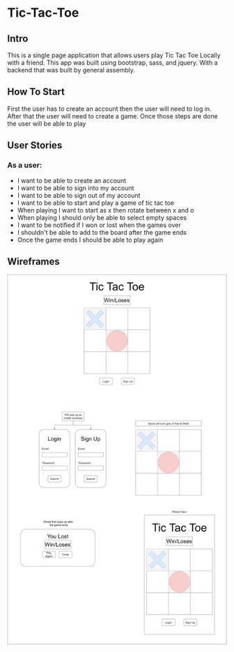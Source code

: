 # Tic-Tac-Toe
## Intro
This is a single page application that allows users play Tic Tac Toe Locally with a friend. 
This app was built using bootstrap, sass, and jquery. With a backend that was built by general assembly.

## How To Start
First the user has to create an account then the user will need to log in. After that the user will need to create a game.
Once those steps are done the user will be able to play

## User Stories
### As a user:
- I want to be able to create an account
- I want to be able to sign into my account
- I want to be able to sign out of my account
- I want to be able to start and play a game of tic tac toe
- When playing I want to start as x then rotate between x and o
- When playing I should only be able to select empty spaces
- I want to be notified if I won or lost when the games over
- I shouldn't be able to add to the board after the game ends
- Once the game ends I should be able to play again

## Wireframes

![WireFrame](Tictactoe-Wireframe.png)
